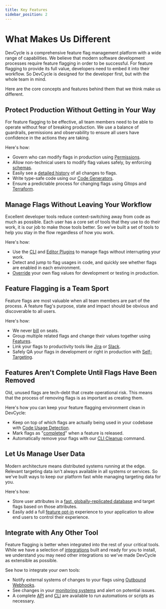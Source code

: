 ```yaml
---
title: Key Features
sidebar_position: 2
---
```


# What Makes Us Different

DevCycle is a comprehensive feature flag management platform with a wide range of capabilities. We believe that modern software development processes require feature flagging in order to be successful. For feature flagging to provide its full value, developers need to embed it into their workflow. So DevCycle is designed for the developer first, but with the whole team in mind.

Here are the core concepts and features behind them that we think make us different.

## Protect Production Without Getting in Your Way
For feature flagging to be effective, all team members need to be able to operate without fear of breaking production. We use a balance of guardrails, permissions and observability to ensure all users have confidence in the actions they are taking.

Here's how:
- Govern who can modify flags in production using [Permissions](/platform/security-and-guardrails/permissions).
- Allow non-technical users to modify flag values safely, by enforcing [schemas](/platform/security-and-guardrails/variable-schemas).
- Easily see a [detailed history](/platform/security-and-guardrails/audit-log) of all changes to flags.
- Write type-safe code using our [Code Generators](/sdk/client-side-sdks/javascript/javascript-typescript).
- Ensure a predictable process for changing flags using Gitops and [Terraform](/integrations/terraform).

## Manage Flags Without Leaving Your Workflow
Excellent developer tools reduce context-switching away from code as much as possible. Each user has a core set of tools that they use to do their work, it is our job to make those tools better. So we've built a set of tools to help you stay in the flow regardless of how you work.

Here's how:
- Use the [CLI](/cli) and [Editor Plugins](/integrations#ide-plugins) to manage flags without interrupting your work. 
- Detect and jump to flag usages in code, and quickly see whether flags are enabled in each environment. 
- [Override](/platform/testing-and-qa/self-targeting) your own flag values for development or testing in production.

## Feature Flagging is a Team Sport
Feature flags are most valuable when all team members are part of the process. A feature flag's purpose, state and impact should be obvious and discoverable to all users.

Here's how:
- We never [bill](https://devcycle.com/pricing) on seats.
- Group multiple related flags and change their values together using [Features](/platform/feature-management/feature-hierarchy).
- Link your flags to productivity tools like [Jira](/integrations/jira) or [Slack](/integrations/slack).
- Safely QA your flags in development or right in production with [Self-Targeting](/platform/testing-and-qa/self-targeting).

## Features Aren't Complete Until Flags Have Been Removed
Old, unused flags are tech-debt that create operational risk. This means that the process of removing flags is as important as creating them.

Here's how you can keep your feature flagging environment clean in DevCycle:
- Keep on top of which flags are actually being used in your codebase with
[Code Usage Detection](/best-practices/tech-debt#code-usages). 
- Mark flags as "[completed](/platform/feature-management/status-and-lifecycle)" when a feature is released.
- Automatically remove your flags with our [CLI Cleanup](/cli/docs/cleanup) command.

## Let Us Manage User Data
Modern architecture means distributed systems running at the edge. Relevant targeting data isn't always available in all systems or services. So we've built ways to keep our platform fast while managing targeting data for you.

Here's how:
- Store user attributes in a [fast, globally-replicated database](/essentials/targeting/edgedb) and target flags based on those attributes. 
- Easily add a full [feature opt-in](/platform/extras/feature-opt-in) experience to your application to allow end users to control their experience.

## Integrate with Any Other Tool
Feature flagging is better when integrated into the rest of your critical tools. While we have a selection of [integrations](/integrations) built and ready for you to install, we understand you may need other integrations so we've made DevCycle as extensible as possible.

See how to integrate your own tools:
- Notify external systems of changes to your flags using [Outbound Webhooks](/platform/extras/webhooks). 
- See changes in your [monitoring systems](/integrations#observability) and alert on potential issues.
- A complete [API](/management-api) and [CLI](/cli) are available to run automations or scripts as necessary.
